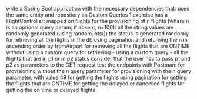 write a Spring Boot application with the necessary dependencies that:
uses the same entity and repository as Custom Queries 1 exercise
has a FlightController:
mapped on flights
for the provisioning of n flights (where n is an optional query param; if absent, n=100):
all the string values are randomly generated (using random.ints())
the status is generated randomly
for retrieving all the flights in the db using pagination and returning them in ascending order by fromAirport
for retrieving all the flights that are ONTIME without using a custom query
for retrieving - using a custom query - all the flights that are in p1 or in p2 status
consider that the user has to pass p1 and p2 as parameters to the GET request
test the endpoints with Postman:
for provisioning without the n query parameter
for provisioning with the n query parameter, with value 49
for getting the flights using pagination
for getting the flights that are ONTIME
for getting the delayed or cancelled flights
for getting the on time or delayed flights
